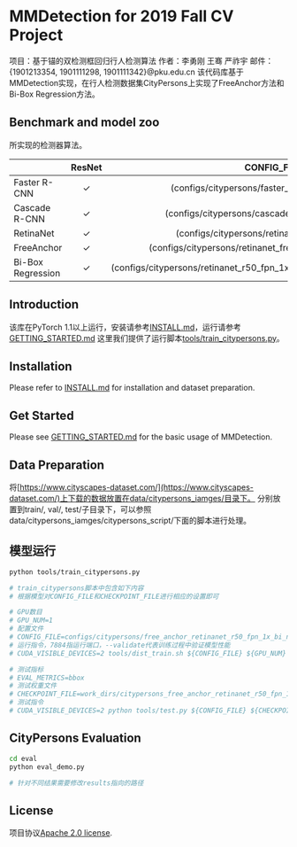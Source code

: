 
# MMDetection for 2019 Fall CV Project

项目：基于锚的双检测框回归行人检测算法
作者：李勇刚  王骞  严祚宇
邮件：{1901213354, 1901111298, 1901111342}@pku.edu.cn
该代码库基于MMDetection实现，在行人检测数据集CityPersons上实现了FreeAnchor方法和Bi-Box Regression方法。

## Benchmark and model zoo
所实现的检测器算法。

|                    | ResNet   | CONFIG_FILE |
|--------------------|:--------:|:-----------:|
| Faster R-CNN       | ✓        |(configs/citypersons/faster_rcnn_r50_fpn_1x.py)|
| Cascade R-CNN      | ✓        |(configs/citypersons/cascade_rcnn_r50_fpn_1x.py)|
| RetinaNet          | ✓        |(configs/citypersons/retinanet_r50_fpn_1x.py)|
| FreeAnchor         | ✓        |(configs/citypersons/retinanet_free_anchor_r50_fpn_1x.py)|
| Bi-Box Regression  | ✓        |(configs/citypersons/retinanet_r50_fpn_1x_bi_niou04_notarget_smallbi04.py)|


## Introduction
该库在PyTorch 1.1以上运行，安装请参考[INSTALL.md](docs/INSTALL.md)，运行请参考[GETTING_STARTED.md](docs/GETTING_STARTED.md)
这里我们提供了运行脚本[tools/train_citypersons.py](tools/train_citypersons.py)。

## Installation

Please refer to [INSTALL.md](docs/INSTALL.md) for installation and dataset preparation.


## Get Started

Please see [GETTING_STARTED.md](docs/GETTING_STARTED.md) for the basic usage of MMDetection.


## Data Preparation

将[https://www.cityscapes-dataset.com/](https://www.cityscapes-dataset.com/)上下载的数据放置在data/citypersons_iamges/目录下。
分别放置到train/, val/, test/子目录下，可以参照data/citypersons_iamges/citypersons_script/下面的脚本进行处理。

## 模型运行

```bash
python tools/train_citypersons.py

# train_citypersons脚本中包含如下内容
# 根据模型对CONFIG_FILE和CHECKPOINT_FILE进行相应的设置即可

# GPU数目
# GPU_NUM=1
# 配置文件
# CONFIG_FILE=configs/citypersons/free_anchor_retinanet_r50_fpn_1x_bi_niou04_notarget_smallbi04_lw04.py
# 运行指令，7884指运行端口，--validate代表训练过程中验证模型性能
# CUDA_VISIBLE_DEVICES=2 tools/dist_train.sh ${CONFIG_FILE} ${GPU_NUM} 7884 --validate 

# 测试指标
# EVAL_METRICS=bbox
# 测试权重文件
# CHECKPOINT_FILE=work_dirs/citypersons_free_anchor_retinanet_r50_fpn_1x_bi_niou04_notarget_smallbi04_lw04/latest.pth
# 测试指令
# CUDA_VISIBLE_DEVICES=2 python tools/test.py ${CONFIG_FILE} ${CHECKPOINT_FILE} --out result/citypersons_free_anchor_retinanet_r50_fpn_1x_bi_niou04_notarget_smallbi04_lw04_epoch19.pkl --eval ${EVAL_METRICS}

```

## CityPersons Evaluation

```bash
cd eval
python eval_demo.py

# 针对不同结果需要修改results指向的路径
```
## License

项目协议[Apache 2.0 license](LICENSE).
